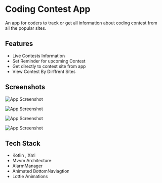 
# Coding Contest App

An app for coders to track or get all information about coding contest from all the popular sites.




## Features

- Live Contests Information
- Set Reminder for upcoming Contest
- Get directly to contest site from app
- View Contest By Dirffrent Sites



## Screenshots

![App Screenshot](https://doc-14-b8-docs.googleusercontent.com/docs/securesc/5qamhurihravfbcgptrpv8ap2gphcq0i/i44sdkplac1afu48lntvgiek96p6dd51/1659715800000/14544236486624680741/14544236486624680741/16dfXbWUQrZJquC8HhHeaXf64ZS-m9Dd7?ax=AI9vYm41BpKaYehBsVNLehsXUxhtYrnWphbsrW1e6z_vWUU1zsinCik3Zvvq73pqayOIyMJgdBz3wHzzb0Y3qEVv_LYtHkXsfCCGbajAgWBDKbM7y7OmBROVTgHNkLDCd4Kb6StAkWR1cOoD9kJveatyaC6Opd7k7m_lju4-HHxkFoWf9vXZGKV7eAqFkISipYv0FW1aEVLAtkvcvVNUz8nA_KhDqQml_UgeqJbUHkKrhUw95u2WROOAlHo95p2CROLuM43jsSBduTGOFKHa6y1CJn_rIcqptLom42vd9zySXNcVjU4I1rIoobXhxlHXgSwZ3QSyyWgGP6Ie2pfo9Zo6ZhgMYfKuNSpjrk5WIvn76HaKRQXL1reGCqXxMtFYKLhiWQUBmMJZnOIK6_bsZVtG5xIUcf9g__F6nvcSzNmHvAgf7KHy5nMXtAlSJJ7FtdOlv5gsa9t_CWd0_ADzkRAvXIoHxxJoWW81Y5p8Mnt7utFv8yh_jLCbtuQWYfxCVc8EeimFCJAccQ5kycrVPYoi7A6tOpD_3nTJtQ24wNhsrgxgxCyKhVA2apHbggq8knsQw1dQ4utuNioxgGYat3piE7GRJi9uZ0p_eMk2L5gK-g87H8vNAVRP135GhD8ngEul7OKalrJool4SCdysVgTOR9yfBE_k2tq0ij58aorMZrOyz2zIflnbQlnjahE6M-W0MbLYXUv5iRLej-Nzrzm4KfYUSWmtqkjTDbzfa9eY-Z2yw3gty_04NZyw34jCnj8cPwLxhelvo9-MeqxnwugLcuFf7w&uuid=881e9048-92fc-4132-8b1b-d21807c96c80&authuser=0)

![App Screenshot](https://doc-00-b8-docs.googleusercontent.com/docs/securesc/5qamhurihravfbcgptrpv8ap2gphcq0i/kgabvnaon2rehisd5ogjjln8aj2qlm10/1659715875000/14544236486624680741/14544236486624680741/16dw3PiZGpn2dWYrQLwGa26fk3l0DBtSZ?ax=AI9vYm64WaH_rTrfEX7ZGzrWlIjtjtlXSgLmnpBUDSkiwsyGjp-10fB82-ZceAZqtHQvoTLUTeMP8Ex_AVezlRLZFGRoGPYGwoquR1QPKwNMpRrCrT_3npYxGD4kVi2Zush705m-exQE5fxrL1mElakSaosPq9X_ke4Xx6Au6jeq6-j7qnd3kqSZcSQu6jRREnZwpSlXa-jPZKOaHMQH-ceb3OpbL868rNbRAjrQFz3XAoXoZIP6FBunvIy9lKN37-S2jowggqrkDa3BNycE-MW52kfR7uDahHYK_pxoAVjdPXHGvAZjk0jFiSDYZgT3jHd7MNegIUsu6t-PxRQ9KRumuS-VzFgvkoBS19Td6oUPlbhIiCsNPwuQOZ0M3pTeH9ZdI9n-Nfa1evNC5LIESG_rKmU5HzeJ5-g5NwoZGxErW7YOIYSKYAXmHwi9_-TfCHkOJQfA9UlZjYnfPYbE4GzMkHZMGlLVtHnu5cMMwIStE9oMnSQxzEzr0PQLqOjCIPVk7VDZf9ffTQWusmM977weSrfCIBod6upCDmOLf6HseY5K5FtDGPvYJabq31MFqsDWZzsTMfWsznRyuSfUo0Ra5WPR78PKtSXYahJhGQjE3JNhFi8bjwJ0wN6Kzr4txIjJAmHXd6gnut9tB_FKu1fNlIbAg_3CSDYlRG1T9l9APEBELH7PQu6csge6FMjN4J-IpNbGioM_i9PnYnSMzgE1p7jcdDbxZz9E75a2z-1jtJQpUnqcaP1cWDYUGyOVVRokVivE-8Uzll_S-cwHNisYFlW9ew&uuid=1fb81032-73e6-4b2c-b71c-8402612cbe78&authuser=0&nonce=ks916eitlsg5g&user=14544236486624680741&hash=sr5j44gn41quaj00ulbognq8oqh9ue0n)

![App Screenshot](https://doc-04-b8-docs.googleusercontent.com/docs/securesc/5qamhurihravfbcgptrpv8ap2gphcq0i/k432fmqed7h1h40540ujunq6i09h292u/1659715950000/14544236486624680741/14544236486624680741/16dk3tv-kOkQEE6bCOppIrlPBNVxWT1xo?ax=AI9vYm7Qo8Ng72IdMJOd1RR29K6i8SdwLnPMGhktNsDgk8Lv9U_g206-kVQThjn2bbgrZQCi_iTszzvpMCoAOPZ2DJFVwt_SRNQbudD-PBsdVGhMaC_SuuEYd3yvaYSzg419Y7x6mzJyC83NkyUgheu-8t1n2cV-OCa1rTI3u81HtqH5J8fpiwG71APyZLt__qKn_zp7gVytXiFppzahLr5IP1DAA2-0-zH_PX6cqmG8voMz12P5nMj62A8O9tuZ6Sr83vFUl-cU92EJnDwcDaNFwVUqNtLlY0p3Y665_tHUxam5WCSn3CYzaVZb1jc3ikZEkQ1rNvkGw4ivyrsFTKxCYXk0eHyaofsZzSRvbjpvqwnYutZRuADidw8cc8otahxz02-FV4HPtgMB5qE9nTBH1P6s3D2MYrpRWBEoOgSHn64kl5OAxxrBx3l17fnIUV63cckQyat31oGm6hS9pkwtBV51QrPdJ_vOR8kYekIXDQxJIbzVyopISLc3ap0BxEEj2i_So1fKPo4AYfNafJmpxPyboahDdTyaf0A6WpfiLq3Y3MDBtJtzqoXC3tYvK6WsM4UDWWtUKvKSkSLCt6tJqT6x16f5VxYFvNzs6063dkSsNRA3zBccn2cCfI4lSt1On7S2rLo1To_ujNLTYnVi6TjHiZSnBI4yqcEoOQaqoRL__CQgGhPD6iAGdU5j4Py2Mxa_38Bn8ogWqRaxHjMKdYjEDxBbhYPFd0fWIu-aXqZbrQArLassYmslMCahc-tbvT520OFP4LyJfBGR5QIg9IWk5g&uuid=73d78b11-6b38-4df2-8ac4-2db9da4bedf9&authuser=0)

![App Screenshot](https://doc-00-b8-docs.googleusercontent.com/docs/securesc/5qamhurihravfbcgptrpv8ap2gphcq0i/bgkk1s94tuecr0mn8vrlin479did26h9/1659716025000/14544236486624680741/14544236486624680741/16nUv4mEOy8EdKFMROB53e4bhKbcAWLlX?ax=AI9vYm4wQaXrw4VWiyQNt7kYJYzGuNj4BYHX9eDd8s_Ikcdjb5CUsJOxUxVPglPp4YOUu8cfQgargANT7AAdSttudpbhznMJILHDductV1VD5zcK9wNKbv0JpuSDchPGutbaPmXeK_rb6mc1IE65D--p5rSwrn4nXHAiPMPTqlaGyLLtUvWCLTUz4jw9R2dYcg1FAYHInG7sg63o5zilypXhEaGG99q1r74wK7XLtIezmp1TtZwxgcCp-ymfCx0h0kq9aa3iEWRoxRWPlvwBbA3A61WNINQyuhVN1EJUxM0JxLdMYJGgAmetq-QJyT8XPMfLd3sn0dwLK1EBf73FwcTgzcANRgy5yRtEh7D7pz8tJxa9zIMCSaB8C9kdSzATR1tQL_30deW2ecF4VRH8AjbxuxNBjra4OwTaBvbDDPGQU0C5OaLuvRrRntuQiBCcN7uhZLVY4s-ngJax8GR5byhYHEWDZ4TASIYYgUKu2rg3KZ3V-fpqlp8KlsDbG_yUHzV48fyNonj0GV-IS1t1r1wYZ0Ks6iuKe72weeXpk6X_8qaMT8JWh8LEH6xO7JJXpjeKKcsbGhlwbv2sVawdTM8huZOvE5-rEt9eDsr3FIr4cpYouRSXUwwBmILv50VzE0sgQW25-gHNAYsqzPi7EMDkllAc4Py6vUBSKP15UaXnohQjdqZgU7YGYRK3it4kgWowDkDeCU_kvpLCO4FmUCIwS2LTsS35hP9GHVMzTE6z1eYObTtca3DwY3O7ij6j206abHKqRpzQTpTQ6C2cgUux72q0Vw&uuid=72416dcd-d1d0-4eb6-a98b-a4b7da9bb352&authuser=0)




## Tech Stack

- Kotlin , Xml
- Mvvm Architecture
- AlarmManager 
- Animated BottomNaviagtion
- Lottie Animations

